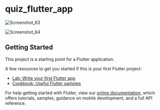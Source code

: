 # quiz_flutter_app

![Screenshot_63](https://user-images.githubusercontent.com/44191960/166094173-0fb9e71e-4387-4ddb-9024-4fa431f8c44d.png)

  
![Screenshot_64](https://user-images.githubusercontent.com/44191960/166094180-5dd24cff-b210-4b5d-bab9-d0a646726fb8.png)


## Getting Started

This project is a starting point for a Flutter application.

A few resources to get you started if this is your first Flutter project:

- [Lab: Write your first Flutter app](https://flutter.dev/docs/get-started/codelab)
- [Cookbook: Useful Flutter samples](https://flutter.dev/docs/cookbook)

For help getting started with Flutter, view our
[online documentation](https://flutter.dev/docs), which offers tutorials,
samples, guidance on mobile development, and a full API reference.
